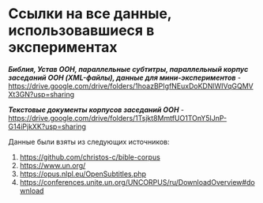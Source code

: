 # Ссылки на все данные, использовавшиеся в экспериментах
***Библия, Устав ООН, параллельные субтитры, параллельный корпус заседаний ООН (XML-файлы), данные для мини-экспериментов*** - https://drive.google.com/drive/folders/1hoazBPIgfNEuxDoKDNlWIVqGQMVXt3GN?usp=sharing

***Текстовые документы корпусов заседаний ООН*** - https://drive.google.com/drive/folders/1Tsjkt8MmtfUO1TOnY5lJnP-G14iPjkXK?usp=sharing

Данные были взяты из следующих источников:
1. https://github.com/christos-c/bible-corpus
2. https://www.un.org/
3. https://opus.nlpl.eu/OpenSubtitles.php
4. https://conferences.unite.un.org/UNCORPUS/ru/DownloadOverview#download
